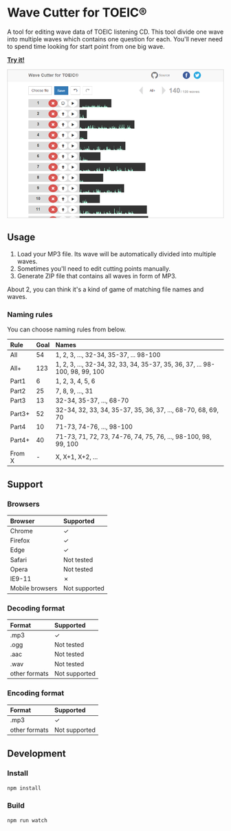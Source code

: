 # Wave Cutter for TOEIC&reg;

A tool for editing wave data of TOEIC listening CD.
This tool divide one wave into multiple waves which contains one question for each.
You'll never need to spend time looking for start point from one big wave.

**[Try it!](http://jinjor.github.io/wave-cutter-for-toeic)**

<img width="600px" src="./wc4t-screen.png">


## Usage

1. Load your MP3 file. Its wave will be automatically divided into multiple waves.
2. Sometimes you'll need to edit cutting points manually.
3. Generate ZIP file that contains all waves in form of MP3.

About 2, you can think it's a kind of game of matching file names and waves.

### Naming rules

You can choose naming rules from below.

|Rule|Goal|Names|
|:--|:--|:--|
|All|54|1, 2, 3, ..., 32-34, 35-37, ... 98-100|
|All+|123|1, 2, 3, ..., 32-34, 32, 33, 34, 35-37, 35, 36, 37, ... 98-100, 98, 99, 100|
|Part1|6|1, 2, 3, 4, 5, 6|
|Part2|25|7, 8, 9, ..., 31|
|Part3|13|32-34, 35-37, ..., 68-70|
|Part3+|52|32-34, 32, 33, 34, 35-37, 35, 36, 37, ..., 68-70, 68, 69, 70|
|Part4|10|71-73, 74-76, ..., 98-100|
|Part4+|40|71-73, 71, 72, 73, 74-76, 74, 75, 76, ..., 98-100, 98, 99, 100|
|From X|-|X, X+1, X+2, ...|

## Support

### Browsers

|Browser|Supported|
|:--|:--|
|Chrome|✓|
|Firefox|✓|
|Edge|✓|
|Safari|Not tested|
|Opera|Not tested|
|IE9-11|✗|
|Mobile browsers|Not supported|

### Decoding format

|Format|Supported|
|:--|:--|
|.mp3|✓|
|.ogg|Not tested|
|.aac|Not tested|
|.wav|Not tested|
|other formats|Not supported|

### Encoding format

|Format|Supported|
|:--|:--|
|.mp3|✓|
|other formats|Not supported|

## Development

### Install

```
npm install
```

### Build

```
npm run watch
```
